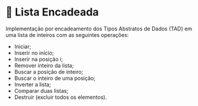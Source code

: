 # 📝 Lista Encadeada
Implementação por encadeamento dos Tipos Abstratos de Dados (TAD) em uma lista de inteiros com as seguintes operações:
- Iniciar;
- Inserir no início;
- Inserir na posição i;
- Remover inteiro da lista;
- Buscar a posição de inteiro;
- Buscar o inteiro de uma posição;
- Inverter a lista;
- Comparar duas listas;
- Destruir (excluir todos os elementos).